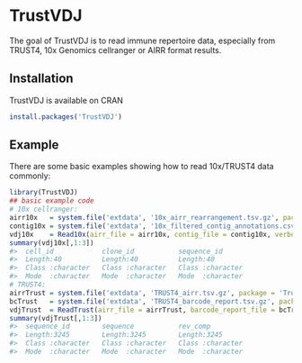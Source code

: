 
<!-- README.md is generated from README.Rmd. Please edit that file -->

# TrustVDJ

The goal of TrustVDJ is to read immune repertoire data, especially from
TRUST4, 10x Genomics cellranger or AIRR format results.

## Installation

TrustVDJ is available on CRAN

``` r
install.packages('TrustVDJ')
```

## Example

There are some basic examples showing how to read 10x/TRUST4 data
commonly:

``` r
library(TrustVDJ)
## basic example code
# 10x cellranger:
airr10x   = system.file('extdata', '10x_airr_rearrangement.tsv.gz', package = 'TrustVDJ')
contig10x = system.file('extdata', '10x_filtered_contig_annotations.csv.gz', package = 'TrustVDJ')
vdj10x    = Read10x(airr_file = airr10x, contig_file = contig10x, verbose = FALSE)
summary(vdj10x[,1:3])
#>  cell_id            clone_id           sequence_id       
#>  Length:40          Length:40          Length:40         
#>  Class :character   Class :character   Class :character  
#>  Mode  :character   Mode  :character   Mode  :character
# TRUST4:
airrTrust = system.file('extdata', 'TRUST4_airr.tsv.gz', package = 'TrustVDJ')
bcTrust   = system.file('extdata', 'TRUST4_barcode_report.tsv.gz', package = 'TrustVDJ')
vdjTrust  = ReadTrust(airr_file = airrTrust, barcode_report_file = bcTrust, verbose = FALSE)
summary(vdjTrust[,1:3])
#>  sequence_id        sequence           rev_comp        
#>  Length:3245        Length:3245        Length:3245       
#>  Class :character   Class :character   Class :character  
#>  Mode  :character   Mode  :character   Mode  :character
```
